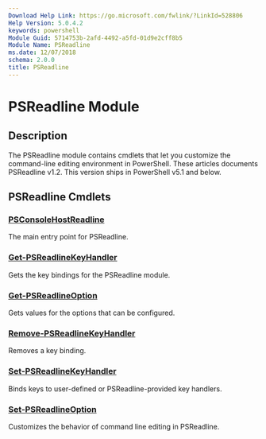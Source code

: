 ```yaml
---
Download Help Link: https://go.microsoft.com/fwlink/?LinkId=528806
Help Version: 5.0.4.2
keywords: powershell
Module Guid: 5714753b-2afd-4492-a5fd-01d9e2cff8b5
Module Name: PSReadline
ms.date: 12/07/2018
schema: 2.0.0
title: PSReadline
---
```

# PSReadline Module

## Description

The PSReadline module contains cmdlets that let you customize the command-line editing environment
in PowerShell. These articles documents PSReadline v1.2. This version ships in PowerShell v5.1 and
below.

## PSReadline Cmdlets

### [PSConsoleHostReadline](PSConsoleHostReadline.md)
The main entry point for PSReadline.

### [Get-PSReadlineKeyHandler](Get-PSReadlineKeyHandler.md)
Gets the key bindings for the PSReadline module.

### [Get-PSReadlineOption](Get-PSReadlineOption.md)
Gets values for the options that can be configured.

### [Remove-PSReadlineKeyHandler](Remove-PSReadlineKeyHandler.md)
Removes a key binding.

### [Set-PSReadlineKeyHandler](Set-PSReadlineKeyHandler.md)
Binds keys to user-defined or PSReadline-provided key handlers.

### [Set-PSReadlineOption](Set-PSReadlineOption.md)
Customizes the behavior of command line editing in PSReadline.
